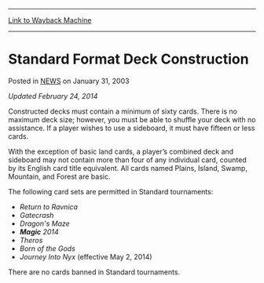 
---
[Link to Wayback Machine](https://web.archive.org/web/20220121022434/https://magic.wizards.com/en/articles/archive/standard-format-deck-construction-2003-01-31)

[_metadata_:description]:- "Updated February 24, 2014Constructed decks must contain a minimum of sixty cards. There is no maximum deck size; however, you must be able to shuffle your deck with no assistance. If a player wishes to use a sideboard, it must have fifteen or less cards.With the exception of basic land cards, a player’s combined deck and sideboard may not contain more than four of any"
[_metadata_:generator]:- "Drupal 7 (http://drupal.org)"
[_metadata_:node]:- "185571"
[_metadata_:publish_date]:- "2003-01-31"
[_metadata_:source]:- "div-main-content"
[_metadata_:title]:- "Standard Format Deck Construction"
[_metadata_:wayback_capture_timestamp]:- "2022-01-21 02:24:34"
[_metadata_:wayback_raw_url]:- "https://web.archive.org/web/20220121022434id_/https://magic.wizards.com/en/articles/archive/standard-format-deck-construction-2003-01-31"
[_metadata_:wayback_url]:- "https://magic.wizards.com/en/articles/archive/standard-format-deck-construction-2003-01-31"
---


Standard Format Deck Construction
=================================



 Posted in [NEWS](/en/articles)
 on January 31, 2003 










*Updated February 24, 2014*

Constructed decks must contain a minimum of sixty cards. There is no maximum deck size; however, you must be able to shuffle your deck with no assistance. If a player wishes to use a sideboard, it must have fifteen or less cards.

With the exception of basic land cards, a player’s combined deck and sideboard may not contain more than four of any individual card, counted by its English card title equivalent. All cards named Plains, Island, Swamp, Mountain, and Forest are basic.

The following card sets are permitted in Standard tournaments:

* *Return to Ravnica*
* *Gatecrash*
* *Dragon's Maze*
* ***Magic** 2014*
* *Theros*
* *Born of the Gods*
* *Journey Into Nyx* (effective May 2, 2014)

  
There are no cards banned in Standard tournaments.







